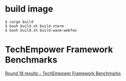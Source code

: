 # build image

```
$ cargo build
$ bash build.sh build-xterm
$ bash build.sh build-wasm-webfoo
```


# TechEmpower Framework Benchmarks

[Round 18 results - TechEmpower Framework Benchmarks](https://www.techempower.com/benchmarks/#section=data-r18&hw=ph&test=query)
